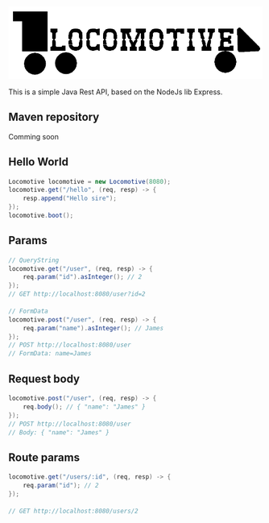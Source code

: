 ![Locomotive](https://github.com/erickzanardo/locomotive/blob/master/locomotive.png?raw=true)

This is a simple Java Rest API, based on the NodeJs lib Express.

## Maven repository

Comming soon

## Hello World
```java
Locomotive locomotive = new Locomotive(8080);
locomotive.get("/hello", (req, resp) -> {
    resp.append("Hello sire");
});
locomotive.boot();
```

## Params
```java
// QueryString
locomotive.get("/user", (req, resp) -> {
    req.param("id").asInteger(); // 2
});
// GET http://localhost:8080/user?id=2

// FormData
locomotive.post("/user", (req, resp) -> {
    req.param("name").asInteger(); // James
});
// POST http://localhost:8080/user
// FormData: name=James
```

## Request body
```java
locomotive.post("/user", (req, resp) -> {
    req.body(); // { "name": "James" }
});
// POST http://localhost:8080/user
// Body: { "name": "James" }
```

## Route params
```java
locomotive.get("/users/:id", (req, resp) -> {
    req.param("id"); // 2
});

// GET http://localhost:8080/users/2
```

